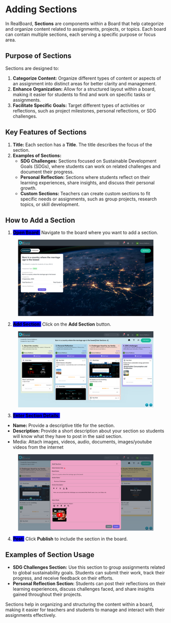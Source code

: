 # Adding Sections

In RealBoard, **Sections** are components within a Board that help categorize and organize content related to assignments, projects, or topics. Each board can contain multiple sections, each serving a specific purpose or focus area.

## Purpose of Sections

Sections are designed to:

1. **Categorize Content:** Organize different types of content or aspects of an assignment into distinct areas for better clarity and management.
2. **Enhance Organization:** Allow for a structured layout within a board, making it easier for students to find and work on specific tasks or assignments.
3. **Facilitate Specific Goals:** Target different types of activities or reflections, such as project milestones, personal reflections, or SDG challenges.

## Key Features of Sections

1. **Title:** Each section has a **Title**. The title describes the focus of the section.
2. **Examples of Sections:**
   * **SDG Challenges:** Sections focused on Sustainable Development Goals (SDGs), where students can work on related challenges and document their progress.
   * **Personal Reflection:** Sections where students reflect on their learning experiences, share insights, and discuss their personal growth.
   * **Custom Sections:** Teachers can create custom sections to fit specific needs or assignments, such as group projects, research topics, or skill development.

## How to Add a Section

1. <mark style="background-color:blue;">**Open Board:**</mark> Navigate to the board where you want to add a section.

<figure><img src="../.gitbook/assets/Screenshot 2024-09-03 145807.png" alt=""><figcaption></figcaption></figure>

2. <mark style="background-color:blue;">**Add Section:**</mark> Click on the **Add Section** button.

<figure><img src="../.gitbook/assets/Screenshot 2024-09-03 151820 (1).png" alt=""><figcaption></figcaption></figure>

3. <mark style="background-color:blue;">**Enter Section Details:**</mark>

* **Name:** Provide a descriptive title for the section.
* **Description:** Provide a short description about your section so students will know what they have to post in the said section.
* Media: Attach images, videos, audio, documents, images/youtube videos from the internet

<figure><img src="../.gitbook/assets/Screenshot 2024-09-03 155325.png" alt=""><figcaption></figcaption></figure>



4. <mark style="background-color:blue;">**Post:**</mark> Click **Publish** to include the section in the board.



## Examples of Section Usage

* **SDG Challenges Section:** Use this section to group assignments related to global sustainability goals. Students can submit their work, track their progress, and receive feedback on their efforts.
* **Personal Reflection Section:** Students can post their reflections on their learning experiences, discuss challenges faced, and share insights gained throughout their projects.



Sections help in organizing and structuring the content within a board, making it easier for teachers and students to manage and interact with their assignments effectively.
